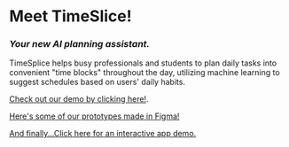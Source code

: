 # **Meet TimeSlice!**
### _Your new AI planning assistant._


TimeSplice helps busy professionals and students to plan daily tasks into convenient "time blocks" throughout the day, 
utilizing machine learning to suggest schedules based on users' daily habits.

[Check out our demo by clicking here!](https://pages.github.com/).


[Here's some of our prototypes made in Figma!](https://www.figma.com/community/file/1239638161463978443)

[And finally...Click here for an interactive app demo.](https://app.flutterflow.io/share/time-slice-vd73s0)
